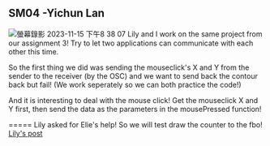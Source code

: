 ## SM04 -Yichun Lan

![螢幕錄影 2023-11-15 下午8 38 07](https://github.com/yclanlan/2023-Fall-SeeingMachine/assets/97862198/9614653d-f695-4f27-b864-6a3ce04a00da)
Lily and I work on the same project from our assignment 3! 
Try to let two applications can communicate with each other this time.

So the first thing we did was sending the mouseclick's X and Y from the sender to the receiver (by the OSC) and we want to send back the contour back but fail!
(We work seperately so we can both practice the code!)

And it is interesting to deal with the mouse click! Get the mouseclick X and Y first,
then send the data as the parameters in the mousePressed function!

=====
Lily asked for Elie's help! So we will test draw the counter to the fbo!
[Lily's post](https://github.com/LilYuuu/seeing-machines)